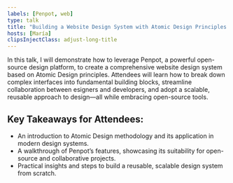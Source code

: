 ```yaml
---
labels: [Penpot, web]
type: talk
title: "Building a Website Design System with Atomic Design Principles Using Penpot"
hosts: [María]
clipsInjectClass: adjust-long-title
---
```


In this talk, I will demonstrate how to leverage Penpot, a powerful open-source
design platform, to create a comprehensive website design system based on
Atomic Design principles. Attendees will learn how to break down complex
interfaces into fundamental building blocks, streamline collaboration between
esigners and developers, and adopt a scalable, reusable approach to design—all
while embracing open-source tools.

## Key Takeaways for Attendees:

* An introduction to Atomic Design methodology and its application in modern design systems.
* A walkthrough of Penpot’s features, showcasing its suitability for open-source and collaborative projects.
* Practical insights and steps to build a reusable, scalable design system from scratch.


